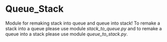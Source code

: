 # Queue_Stack
Module for remaking stack into queue and queue into stack!
To remake a stack into a queue please use module *stack_to_queue.py* and to
remake a queue into a stack please use module *queue_to_stack.py*.
